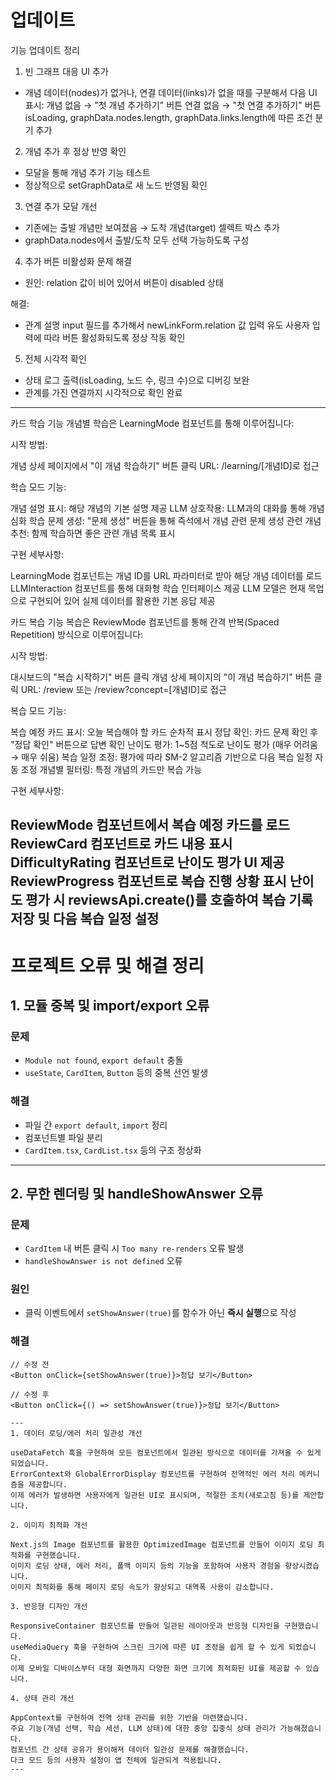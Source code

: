 # 업데이트
기능 업데이트 정리

1. 빈 그래프 대응 UI 추가  
* 개념 데이터(nodes)가 없거나, 연결 데이터(links)가 없을 때를 구분해서 다음 UI 표시:
  개념 없음 → "첫 개념 추가하기" 버튼
  연결 없음 → "첫 연결 추가하기" 버튼
  isLoading, graphData.nodes.length, graphData.links.length에 따른 조건 분기 추가

2. 개념 추가 후 정상 반영 확인
* 모달을 통해 개념 추가 기능 테스트
* 정상적으로 setGraphData로 새 노드 반영됨 확인

3. 연결 추가 모달 개선
* 기존에는 출발 개념만 보여졌음 → 도착 개념(target) 셀렉트 박스 추가
* graphData.nodes에서 출발/도착 모두 선택 가능하도록 구성

4. 추가 버튼 비활성화 문제 해결
* 원인: relation 값이 비어 있어서 버튼이 disabled 상태

해결:

* 관계 설명 input 필드를 추가해서 newLinkForm.relation 값 입력 유도
사용자 입력에 따라 버튼 활성화되도록 정상 작동 확인

5. 전체 시각적 확인
* 상태 로그 출력(isLoading, 노드 수, 링크 수)으로 디버깅 보완
* 관계를 가진 연결까지 시각적으로 확인 완료

---

카드 학습 기능
개념별 학습은 LearningMode 컴포넌트를 통해 이루어집니다:

시작 방법:

개념 상세 페이지에서 "이 개념 학습하기" 버튼 클릭
URL: /learning/[개념ID]로 접근


학습 모드 기능:

개념 설명 표시: 해당 개념의 기본 설명 제공
LLM 상호작용: LLM과의 대화를 통해 개념 심화 학습
문제 생성: "문제 생성" 버튼을 통해 즉석에서 개념 관련 문제 생성
관련 개념 추천: 함께 학습하면 좋은 관련 개념 목록 표시


구현 세부사항:

LearningMode 컴포넌트는 개념 ID를 URL 파라미터로 받아 해당 개념 데이터를 로드
LLMInteraction 컴포넌트를 통해 대화형 학습 인터페이스 제공
LLM 모델은 현재 목업으로 구현되어 있어 실제 데이터를 활용한 기본 응답 제공



카드 복습 기능
복습은 ReviewMode 컴포넌트를 통해 간격 반복(Spaced Repetition) 방식으로 이루어집니다:

시작 방법:

대시보드의 "복습 시작하기" 버튼 클릭
개념 상세 페이지의 "이 개념 복습하기" 버튼 클릭
URL: /review 또는 /review?concept=[개념ID]로 접근


복습 모드 기능:

복습 예정 카드 표시: 오늘 복습해야 할 카드 순차적 표시
정답 확인: 카드 문제 확인 후 "정답 확인" 버튼으로 답변 확인
난이도 평가: 1~5점 척도로 난이도 평가 (매우 어려움 → 매우 쉬움)
복습 일정 조정: 평가에 따라 SM-2 알고리즘 기반으로 다음 복습 일정 자동 조정
개념별 필터링: 특정 개념의 카드만 복습 가능


구현 세부사항:

ReviewMode 컴포넌트에서 복습 예정 카드를 로드
ReviewCard 컴포넌트로 카드 내용 표시
DifficultyRating 컴포넌트로 난이도 평가 UI 제공
ReviewProgress 컴포넌트로 복습 진행 상황 표시
난이도 평가 시 reviewsApi.create()를 호출하여 복습 기록 저장 및 다음 복습 일정 설정
---
# 프로젝트 오류 및 해결 정리

## 1. 모듈 중복 및 import/export 오류

### 문제
- `Module not found`, `export default` 충돌
- `useState`, `CardItem`, `Button` 등의 중복 선언 발생

### 해결
- 파일 간 `export default`, `import` 정리
- 컴포넌트별 파일 분리
- `CardItem.tsx`, `CardList.tsx` 등의 구조 정상화

---

## 2. 무한 렌더링 및 handleShowAnswer 오류

### 문제
- `CardItem` 내 버튼 클릭 시 `Too many re-renders` 오류 발생
- `handleShowAnswer is not defined` 오류

### 원인
- 클릭 이벤트에서 `setShowAnswer(true)`를 함수가 아닌 **즉시 실행**으로 작성

### 해결
```tsx
// 수정 전
<Button onClick={setShowAnswer(true)}>정답 보기</Button>

// 수정 후
<Button onClick={() => setShowAnswer(true)}>정답 보기</Button>

---
1. 데이터 로딩/에러 처리 일관성 개선

useDataFetch 훅을 구현하여 모든 컴포넌트에서 일관된 방식으로 데이터를 가져올 수 있게 되었습니다.
ErrorContext와 GlobalErrorDisplay 컴포넌트를 구현하여 전역적인 에러 처리 메커니즘을 제공합니다.
이제 에러가 발생하면 사용자에게 일관된 UI로 표시되며, 적절한 조치(새로고침 등)를 제안합니다.

2. 이미지 최적화 개선

Next.js의 Image 컴포넌트를 활용한 OptimizedImage 컴포넌트를 만들어 이미지 로딩 최적화를 구현했습니다.
이미지 로딩 상태, 에러 처리, 폴백 이미지 등의 기능을 포함하여 사용자 경험을 향상시켰습니다.
이미지 최적화를 통해 페이지 로딩 속도가 향상되고 대역폭 사용이 감소합니다.

3. 반응형 디자인 개선

ResponsiveContainer 컴포넌트를 만들어 일관된 레이아웃과 반응형 디자인을 구현했습니다.
useMediaQuery 훅을 구현하여 스크린 크기에 따른 UI 조정을 쉽게 할 수 있게 되었습니다.
이제 모바일 디바이스부터 대형 화면까지 다양한 화면 크기에 최적화된 UI를 제공할 수 있습니다.

4. 상태 관리 개선

AppContext를 구현하여 전역 상태 관리를 위한 기반을 마련했습니다.
주요 기능(개념 선택, 학습 세션, LLM 상태)에 대한 중앙 집중식 상태 관리가 가능해졌습니다.
컴포넌트 간 상태 공유가 용이해져 데이터 일관성 문제를 해결했습니다.
다크 모드 등의 사용자 설정이 앱 전체에 일관되게 적용됩니다.
---

